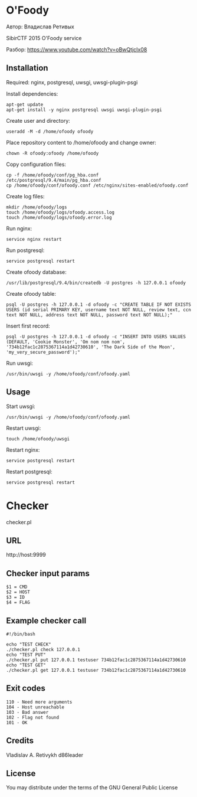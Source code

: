 O'Foody
=======

Автор: Владислав Ретивых

SibirCTF 2015 O'Foody service

Разбор: https://www.youtube.com/watch?v=oBwQtjcIx08

Installation
------------

Required: nginx, postgresql, uwsgi, uwsgi-plugin-psgi

Install dependencies:
```
apt-get update
apt-get install -y nginx postgresql uwsgi uwsgi-plugin-psgi
```

Create user and directory:
```
useradd -M -d /home/ofoody ofoody
```

Place repository content to /home/ofoody and change owner:
```
chown -R ofoody:ofoody /home/ofoody
```

Copy configuration files:
```
cp -f /home/ofoody/conf/pg_hba.conf /etc/postgresql/9.4/main/pg_hba.conf
cp /home/ofoody/conf/ofoody.conf /etc/nginx/sites-enabled/ofoody.conf
```

Create log files:
```
mkdir /home/ofoody/logs
touch /home/ofoody/logs/ofoody.access.log
touch /home/ofoody/logs/ofoody.error.log
```

Run nginx:
```
service nginx restart
```

Run postgresql:
```
service postgresql restart
```

Create ofoody database:
```
/usr/lib/postgresql/9.4/bin/createdb -U postgres -h 127.0.0.1 ofoody
```

Create ofoody table:
```
psql -U postgres -h 127.0.0.1 -d ofoody -c "CREATE TABLE IF NOT EXISTS USERS (id serial PRIMARY KEY, username text NOT NULL, review text, ccn text NOT NULL, address text NOT NULL, password text NOT NULL);"
```

Insert first record:
```
psql -U postgres -h 127.0.0.1 -d ofoody -c "INSERT INTO USERS VALUES (DEFAULT, 'Cookie Monster', 'Om nom nom nom', '734b12fac1c2875367114a1d42730610', 'The Dark Side of the Moon', 'my_very_secure_password');"
```

Run uwsgi:
```
/usr/bin/uwsgi -y /home/ofoody/conf/ofoody.yaml
```

Usage
-----

Start uwsgi:
```
/usr/bin/uwsgi -y /home/ofoody/conf/ofoody.yaml
```

Restart uwsgi:
```
touch /home/ofoody/uwsgi
```

Restart nginx:
```
service postgresql restart
```

Restart postgresql:
```
service postgresql restart
```

Checker
=======

checker.pl

URL
---

http://host:9999

Checker input params
--------------------

```
$1 = CMD
$2 = HOST
$3 = ID
$4 = FLAG
```

Example checker call
--------------------

```
#!/bin/bash

echo "TEST CHECK"
./checker.pl check 127.0.0.1
echo "TEST PUT"
./checker.pl put 127.0.0.1 testuser 734b12fac1c2875367114a1d42730610
echo "TEST GET"
./checker.pl get 127.0.0.1 testuser 734b12fac1c2875367114a1d42730610
```

Exit codes
----------
```
110 - Need more arguments
104 - Host unreachable
103 - Bad answer
102 - Flag not found
101 - OK
```

Credits
-------

Vladislav A. Retivykh
d86leader

License
-------

You may distribute under the terms of the GNU General Public License
